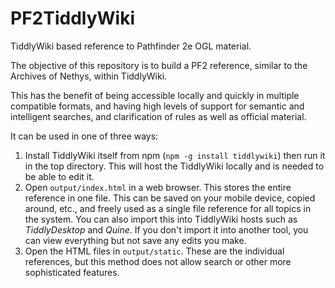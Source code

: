 # PF2TiddlyWiki
TiddlyWiki based reference to Pathfinder 2e OGL material.

The objective of this repository is to build a PF2 reference, similar to the Archives of Nethys, within TiddlyWiki.

This has the benefit of being accessible locally and quickly in multiple compatible formats, and having high levels of support for semantic and intelligent searches, 
and clarification of rules as well as official material.

It can be used in one of three ways:

1. Install TiddlyWiki itself from npm (`npm -g install tiddlywiki`) then run it in the top directory. This will host the TiddlyWiki locally and is needed to be able to edit it.
2. Open `output/index.html` in a web browser. This stores the entire reference in one file. This can be saved on your mobile device, copied around, etc., and freely used as a single file reference for all topics in the system. You can also import this into TiddlyWiki hosts such as _TiddlyDesktop_ and _Quine_. If you don't import it into another tool, you can view everything but not save any edits you make.
3. Open the HTML files in `output/static`. These are the individual references, but this method does not allow search or other more sophisticated features.

